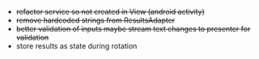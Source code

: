 * ~~refactor service so not created in View (android activity)~~
* ~~remove hardcoded strings from ResultsAdapter~~
* ~~better validation of inputs maybe stream text changes to presenter for validation~~
* store results as state during rotation

